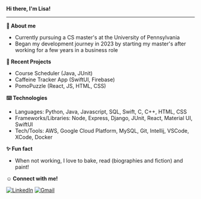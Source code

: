 **Hi there, I'm Lisa!**
****
**📝 About me**
+ Currently pursuing a CS master's at the University of Pennsylvania
+ Began my development journey in 2023 by starting my master's after working for a few years in a business role

**📌 Recent Projects**
+ Course Scheduler (Java, JUnit)
+ Caffeine Tracker App (SwiftUI, Firebase)
+ PomoPuzzle (React, JS, HTML, CSS)

**⌨️ Technologies**
+ Languages: Python, Java, Javascript, SQL, Swift, C, C++, HTML, CSS
+ Frameworks/Libraries: Node, Express, Django, JUnit, React, Material UI, SwiftUI
+ Tech/Tools: AWS, Google Cloud Platform, MySQL, Git, Intellij, VSCode, XCode, Docker

**✨ Fun fact**
+ When not working, I love to bake, read (biographies and fiction) and paint!

**☺️ Connect with me!**

[![LinkedIn][LinkedIn]][LinkedIn-url] [![Gmail][Gmail]][Gmail-url]
<!---
lling0212/lling0212 is a ✨ special ✨ repository because its `README.md` (this file) appears on your GitHub profile.
You can click the Preview link to take a look at your changes.
--->
[LinkedIn]: https://img.shields.io/badge/LinkedIn-0077B5?style=for-the-badge&logo=linkedin&logoColor=white
[LinkedIn-url]: https://www.linkedin.com/in/lisa-ling/
[Gmail]: https://img.shields.io/badge/Gmail-D14836?style=for-the-badge&logo=gmail&logoColor=white
[Gmail-url]: mailto:lisaling@seas.upenn.edu
